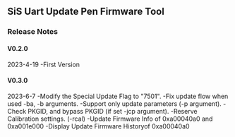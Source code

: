 ## SiS Uart Update Pen Firmware Tool

### Release Notes

#### V0.2.0

2023-4-19
-First Version

#### V0.3.0

2023-6-7
-Modify the Special Update Flag to "7501".
-Fix update flow when used -ba, -b arguments.
-Support only update parameters (-p argument).
-Check PKGID, and bypass PKGID (if set -jcp argument).
-Reserve Calibration settings. (-rcal)
-Update Firmware Info of 0xa00040a0 and 0xa001e000
-Display Update Firmware Historyof 0xa00040a0
